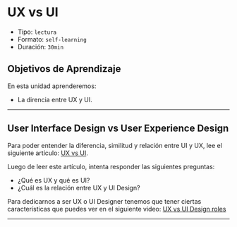 # UX vs UI

- Tipo: `lectura`
- Formato: `self-learning`
- Duración: `30min`

## Objetivos de Aprendizaje

En esta unidad aprenderemos:

* La direncia entre UX y UI.

***

## User Interface Design vs User Experience Design

Para poder entender la diferencia, similitud y relación entre UI y UX, lee el siguiente artículo: <a href="http://blog.acantu.com/que-es-ux-y-ui/" target="_blank">UX vs UI</a>. 

Luego de leer este artículo, intenta responder las siguientes preguntas:

* ¿Qué es UX y qué es UI?
* ¿Cuál es la relación entre UX y UI Design?

Para dedicarnos a ser UX o UI Designer tenemos que tener ciertas características que puedes ver en el siguiente video: [UX vs UI Design roles](https://www.youtube.com/watch?v=ft5TzxG-LAc)



***
